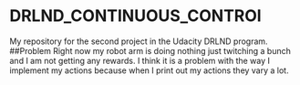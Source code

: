 # DRLND_CONTINUOUS_CONTROl
My repository for the second project in the Udacity DRLND program.
##Problem
Right now my robot arm is doing nothing just twitching a bunch and I am not getting any rewards. I think it is a problem with the way I implement my actions because when I print out my actions they vary a lot.

